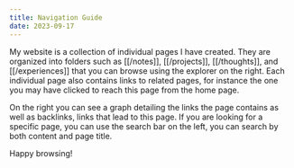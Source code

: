 ```yaml
---
title: Navigation Guide
date: 2023-09-17
---
```

My website is a collection of individual pages I have created. They are organized into folders such as [[/notes]], [[/projects]], [[/thoughts]], and [[/experiences]] that you can browse using the explorer on the right. Each individual page also contains links to related pages, for instance the one you may have clicked to reach this page from the home page. 

On the right you can see a graph detailing the links the page contains as well as backlinks, links that lead to this page. If you are looking for a specific page, you can use the search bar on the left, you can search by both content and page title.

Happy browsing!